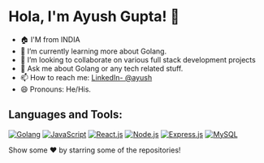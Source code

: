 # Hola, I'm Ayush Gupta! 👋

* 🏠 I'M from INDIA
* 🌱 I’m currently learning more about Golang.
* 👯 I’m looking to collaborate on various full stack development projects
* 💬 Ask me about Golang or any tech related stuff.
* 📫 How to reach me: [LinkedIn- @ayush](https://www.linkedin.com/in/ayush-gupta-a6a618165/)
* 😄 Pronouns: He/His.

## Languages and Tools:

[![Golang](https://img.shields.io/badge/Go-%2300ADD8.svg?style=flat&logo=go&logoColor=white)](https://golang.org/) [![JavaScript](https://img.shields.io/badge/JavaScript-%23F7DF1E.svg?style=flat&logo=javascript&logoColor=black)](https://developer.mozilla.org/en-US/docs/Web/JavaScript) [![React.js](https://img.shields.io/badge/React-%2361DAFB.svg?style=flat&logo=react&logoColor=white)](https://reactjs.org/) [![Node.js](https://img.shields.io/badge/Node.js-%23339933.svg?style=flat&logo=node.js&logoColor=white)](https://nodejs.org/) [![Express.js](https://img.shields.io/badge/Express.js-%23000000.svg?style=flat&logo=express&logoColor=white)](https://expressjs.com/) [![MySQL](https://img.shields.io/badge/MySQL-%2300758F.svg?style=flat&logo=mysql&logoColor=white)](https://www.mysql.com/)


Show some ❤️ by starring some of the repositories!





